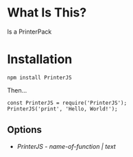 # What Is This?

Is a PrinterPack

# Installation

`npm install PrinterJS`

Then...

```
const PrinterJS = require('PrinterJS');
PrinterJS('print', 'Hello, World!');
```

## Options

* *PrinterJS* - _name-of-function | text_
